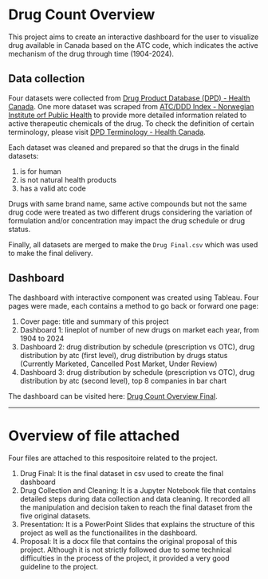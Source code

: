# Drug Count Overview
This project aims to create an interactive dashboard for the user to visualize drug available in Canada based on the ATC code, which indicates the active mechanism of the drug through time (1904-2024). 

## Data collection
Four datasets were collected from [Drug Product Database (DPD) - Health Canada](https://health-products.canada.ca/api/documentation/dpd-documentation-en.html#a2). One more dataset was scraped from [ATC/DDD Index - Norwegian Institute orf Public Health](https://atcddd.fhi.no/atc_ddd_index/) to provide more detailed information related to active therapeutic chemicals of the drug. To check the definition of certain terminology, please visit [DPD Terminology - Health Canada](https://www.canada.ca/en/health-canada/services/drugs-health-products/drug-products/drug-product-database/terminology.html).

Each dataset was cleaned and prepared so that the drugs in the finald datasets:
1. is for human
2. is not natural health products
3. has a valid atc code

Drugs with same brand name, same active compounds but not the same drug code were treated as two different drugs considering the variation of formulation and/or concentration may impact the drug schedule or drug status. 

Finally, all datasets are merged to make the `Drug Final.csv` which was used to make the final delivery. 

## Dashboard
The dashboard with interactive component was created using Tableau. Four pages were made, each contains a method to go back or forward one page:
1. Cover page: title and summary of this project
2. Dashboard 1: lineplot of number of new drugs on market each year, from 1904 to 2024
3. Dashboard 2: drug distribution by schedule (prescription vs OTC), drug distribution by atc (first level), drug distribution by drugs status (Currently Marketed, Cancelled Post Market, Under Review)
4. Dashboard 3: drug distribution by schedule (prescription vs OTC), drug distribution by atc (second level), top 8 companies in bar chart

The dashboard can be visited here: [Drug Count Overview Final](https://public.tableau.com/app/profile/yelin.han/viz/Test_17248809112530/D1).

---

# Overview of file attached
Four files are attached to this respositoire related to the project.

1. Drug Final: It is the final dataset in csv used to create the final dashboard
2. Drug Collection and Cleaning: It is a Jupyter Notebook file that contains detailed steps during data collection and data cleaning. It recorded all the manipulation and decision taken to reach the final dataset from the five original datasets. 
3. Presentation: It is a PowerPoint Slides that explains the structure of this project as well as the functionailites in the dashboard. 
4. Proposal: It is a docx file that contains the original proposal of this project. Although it is not strictly followed due to some technical difficulties in the process of the project, it provided a very good guideline to the project. 



